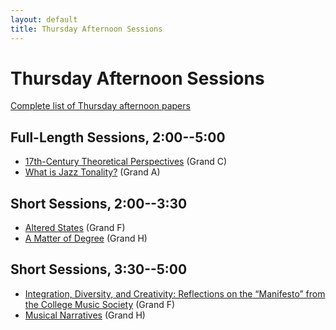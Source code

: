 ```yaml
---
layout: default
title: Thursday Afternoon Sessions
---
```


# Thursday Afternoon Sessions

[Complete list of Thursday afternoon papers](complete.html)

## Full-Length Sessions, 2:00--5:00

- [17th-Century Theoretical Perspectives](17th-cent.html) (Grand C)
- [What is Jazz Tonality?](jazz-tonality.html) (Grand A)

## Short Sessions, 2:00--3:30

- [Altered States](altered-states.html) (Grand F)
- [A Matter of Degree](matter-of-degree.html) (Grand H)


## Short Sessions, 3:30--5:00

- [Integration, Diversity, and Creativity: Reflections on the “Manifesto” from the College Music Society](manifesto.html) (Grand F)
- [Musical Narratives](narratives.html) (Grand H)
